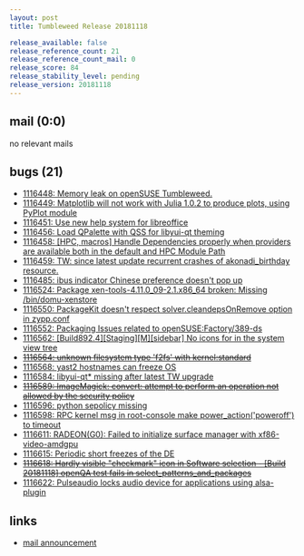 ```yaml
---
layout: post
title: Tumbleweed Release 20181118

release_available: false
release_reference_count: 21
release_reference_count_mail: 0
release_score: 84
release_stability_level: pending
release_version: 20181118
---
```


## mail (0:0)

no relevant mails

## bugs (21)

<!--more-->

- [1116448: Memory leak on openSUSE Tumbleweed.](https://bugzilla.opensuse.org/show_bug.cgi?id=1116448)
- [1116449: Matplotlib will not work with Julia 1.0.2 to produce plots, using PyPlot module](https://bugzilla.opensuse.org/show_bug.cgi?id=1116449)
- [1116451: Use new help system for libreoffice](https://bugzilla.opensuse.org/show_bug.cgi?id=1116451)
- [1116456: Load QPalette with QSS for libyui-qt theming](https://bugzilla.opensuse.org/show_bug.cgi?id=1116456)
- [1116458: \[HPC, macros\] Handle Dependencies properly when providers are available both in the default and HPC Module Path](https://bugzilla.opensuse.org/show_bug.cgi?id=1116458)
- [1116459: TW: since latest update recurrent crashes of akonadi_birthday resource.](https://bugzilla.opensuse.org/show_bug.cgi?id=1116459)
- [1116485: ibus indicator Chinese preference doesn't pop up](https://bugzilla.opensuse.org/show_bug.cgi?id=1116485)
- [1116524: Package xen-tools-4.11.0_09-2.1.x86_64 broken: Missing /bin/domu-xenstore](https://bugzilla.opensuse.org/show_bug.cgi?id=1116524)
- [1116550: PackageKit doesn't respect solver.cleandepsOnRemove option in zypp.conf](https://bugzilla.opensuse.org/show_bug.cgi?id=1116550)
- [1116552: Packaging Issues related to openSUSE:Factory/389-ds](https://bugzilla.opensuse.org/show_bug.cgi?id=1116552)
- [1116562: \[Build892.4\]\[Staging\]\[M\]\[sidebar\] No icons for in the system view tree](https://bugzilla.opensuse.org/show_bug.cgi?id=1116562)
- ~~[1116564: unknown filesystem type 'f2fs' with kernel:standard](https://bugzilla.opensuse.org/show_bug.cgi?id=1116564)~~
- [1116568: yast2 hostnames can freeze OS](https://bugzilla.opensuse.org/show_bug.cgi?id=1116568)
- [1116584: libyui-qt* missing after latest TW upgrade](https://bugzilla.opensuse.org/show_bug.cgi?id=1116584)
- ~~[1116589: ImageMagick: convert: attempt to perform an operation not allowed by the security policy](https://bugzilla.opensuse.org/show_bug.cgi?id=1116589)~~
- [1116596: python sepolicy missing](https://bugzilla.opensuse.org/show_bug.cgi?id=1116596)
- [1116598: RPC kernel msg in root-console make power_action('poweroff') to timeout](https://bugzilla.opensuse.org/show_bug.cgi?id=1116598)
- [1116611: RADEON(G0): Failed to initialize surface manager with xf86-video-amdgpu](https://bugzilla.opensuse.org/show_bug.cgi?id=1116611)
- [1116615: Periodic short freezes of the DE](https://bugzilla.opensuse.org/show_bug.cgi?id=1116615)
- ~~[1116618: Hardly visible "checkmark" icon in Software selection - \[Build 20181118\] openQA test fails in select_patterns_and_packages](https://bugzilla.opensuse.org/show_bug.cgi?id=1116618)~~
- [1116622: Pulseaudio locks audio device for applications using alsa-plugin](https://bugzilla.opensuse.org/show_bug.cgi?id=1116622)



## links

- [mail announcement](https://lists.opensuse.org/opensuse-factory/2018-11/msg00220.html)
